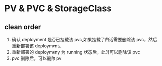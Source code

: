 # PV & PVC & StorageClass

## clean order

1. 确认 deployment 是否已挂载该 pvc,如果挂载了的话需要删除该 pvc，然后重新部署该 deployment。
2. 重新部署的 deploymeny 为 running 状态后，此时可以删除该 pvc
3. pvc 删除后，可以删除 pv

